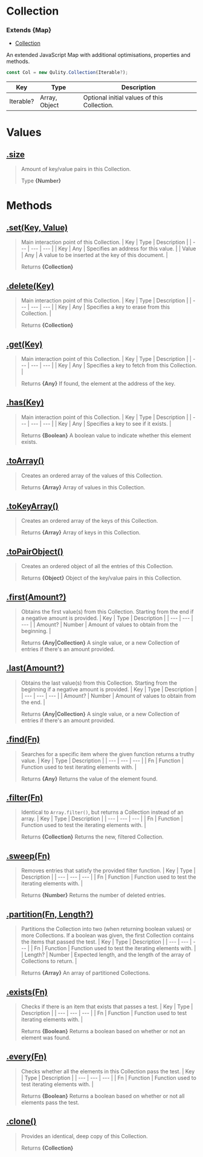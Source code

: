 
# Collection
### Extends **{Map}**

* [Collection](https://github.com/QSmally/Qulity/blob/master/Documentation/Collection.md)

An extended JavaScript Map with additional optimisations, properties and methods.
```js
const Col = new Qulity.Collection(Iterable?);
```

| Key | Type | Description |
| --- | --- | --- |
| Iterable? | Array, Object | Optional initial values of this Collection. |



# Values
## [.size](https://github.com/QSmally/Qulity/blob/master/lib/Base/Collection.js#L23)
> Amount of key/value pairs in this Collection.
>
> Type **{Number}**

# Methods
## [.set(Key, Value)](https://github.com/QSmally/Qulity/blob/master/lib/Base/Collection.js#L33)
> Main interaction point of this Collection.
> | Key | Type | Description |
> | --- | --- | --- |
> | Key | Any | Specifies an address for this value. |
> | Value | Any | A value to be inserted at the key of this document. |
>
> Returns **{Collection}** 

## [.delete(Key)](https://github.com/QSmally/Qulity/blob/master/lib/Base/Collection.js#L44)
> Main interaction point of this Collection.
> | Key | Type | Description |
> | --- | --- | --- |
> | Key | Any | Specifies a key to erase from this Collection. |
>
> Returns **{Collection}** 

## [.get(Key)](https://github.com/QSmally/Qulity/blob/master/lib/Base/Collection.js#L54)
> Main interaction point of this Collection.
> | Key | Type | Description |
> | --- | --- | --- |
> | Key | Any | Specifies a key to fetch from this Collection. |
>
> Returns **{Any}** If found, the element at the address of the key.

## [.has(Key)](https://github.com/QSmally/Qulity/blob/master/lib/Base/Collection.js#L63)
> Main interaction point of this Collection.
> | Key | Type | Description |
> | --- | --- | --- |
> | Key | Any | Specifies a key to see if it exists. |
>
> Returns **{Boolean}** A boolean value to indicate whether this element exists.

## [.toArray()](https://github.com/QSmally/Qulity/blob/master/lib/Base/Collection.js#L75)
> Creates an ordered array of the values of this Collection.
>
> Returns **{Array}** Array of values in this Collection.

## [.toKeyArray()](https://github.com/QSmally/Qulity/blob/master/lib/Base/Collection.js#L83)
> Creates an ordered array of the keys of this Collection.
>
> Returns **{Array}** Array of keys in this Collection.

## [.toPairObject()](https://github.com/QSmally/Qulity/blob/master/lib/Base/Collection.js#L91)
> Creates an ordered object of all the entries of this Collection.
>
> Returns **{Object}** Object of the key/value pairs in this Collection.

## [.first(Amount?)](https://github.com/QSmally/Qulity/blob/master/lib/Base/Collection.js#L102)
> Obtains the first value(s) from this Collection. Starting from the end if a negative amount is provided.
> | Key | Type | Description |
> | --- | --- | --- |
> | Amount? | Number | Amount of values to obtain from the beginning. |
>
> Returns **{Any|Collection}** A single value, or a new Collection of entries if there's an amount provided.

## [.last(Amount?)](https://github.com/QSmally/Qulity/blob/master/lib/Base/Collection.js#L123)
> Obtains the last value(s) from this Collection. Starting from the beginning if a negative amount is provided.
> | Key | Type | Description |
> | --- | --- | --- |
> | Amount? | Number | Amount of values to obtain from the end. |
>
> Returns **{Any|Collection}** A single value, or a new Collection of entries if there's an amount provided.

## [.find(Fn)](https://github.com/QSmally/Qulity/blob/master/lib/Base/Collection.js#L141)
> Searches for a specific item where the given function returns a truthy value.
> | Key | Type | Description |
> | --- | --- | --- |
> | Fn | Function | Function used to test iterating elements with. |
>
> Returns **{Any}** Returns the value of the element found.

## [.filter(Fn)](https://github.com/QSmally/Qulity/blob/master/lib/Base/Collection.js#L156)
> Identical to `Array.filter()`, but returns a Collection instead of an array.
> | Key | Type | Description |
> | --- | --- | --- |
> | Fn | Function | Function used to test the iterating elements with. |
>
> Returns **{Collection}** Returns the new, filtered Collection.

## [.sweep(Fn)](https://github.com/QSmally/Qulity/blob/master/lib/Base/Collection.js#L171)
> Removes entries that satisfy the provided filter function.
> | Key | Type | Description |
> | --- | --- | --- |
> | Fn | Function | Function used to test the iterating elements with. |
>
> Returns **{Number}** Returns the number of deleted entries.

## [.partition(Fn, Length?)](https://github.com/QSmally/Qulity/blob/master/lib/Base/Collection.js#L186)
> Partitions the Collection into two (when returning boolean values) or more Collections. If a boolean was given, the first Collection contains the items that passed the test.
> | Key | Type | Description |
> | --- | --- | --- |
> | Fn | Function | Function used to test the iterating elements with. |
> | Length? | Number | Expected length, and the length of the array of Collections to return. |
>
> Returns **{Array<Collection>}** An array of partitioned Collections.

## [.exists(Fn)](https://github.com/QSmally/Qulity/blob/master/lib/Base/Collection.js#L213)
> Checks if there is an item that exists that passes a test.
> | Key | Type | Description |
> | --- | --- | --- |
> | Fn | Function | Function used to test iterating elements with. |
>
> Returns **{Boolean}** Returns a boolean based on whether or not an element was found.

## [.every(Fn)](https://github.com/QSmally/Qulity/blob/master/lib/Base/Collection.js#L228)
> Checks whether all the elements in this Collection pass the test.
> | Key | Type | Description |
> | --- | --- | --- |
> | Fn | Function | Function used to test iterating elements with. |
>
> Returns **{Boolean}** Returns a boolean based on whether or not all elements pass the test.

## [.clone()](https://github.com/QSmally/Qulity/blob/master/lib/Base/Collection.js#L245)
> Provides an identical, deep copy of this Collection.
>
> Returns **{Collection}** 

